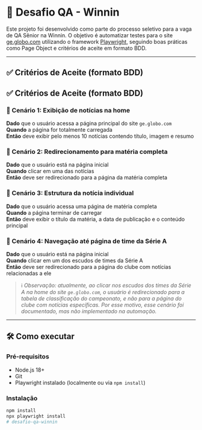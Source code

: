 # 🧪 Desafio QA - Winnin

Este projeto foi desenvolvido como parte do processo seletivo para a vaga de QA Sênior na Winnin. O objetivo é automatizar testes para o site [ge.globo.com](https://ge.globo.com) utilizando o framework [Playwright](https://playwright.dev/), seguindo boas práticas como Page Object e critérios de aceite em formato BDD.

---

## ✅ Critérios de Aceite (formato BDD)

## ✅ Critérios de Aceite (formato BDD)

### 🔹 Cenário 1: Exibição de notícias na home
**Dado** que o usuário acessa a página principal do site `ge.globo.com`  
**Quando** a página for totalmente carregada  
**Então** deve exibir pelo menos 10 notícias contendo título, imagem e resumo

### 🔹 Cenário 2: Redirecionamento para matéria completa
**Dado** que o usuário está na página inicial  
**Quando** clicar em uma das notícias  
**Então** deve ser redirecionado para a página da matéria completa

### 🔹 Cenário 3: Estrutura da notícia individual
**Dado** que o usuário acessa uma página de matéria completa  
**Quando** a página terminar de carregar  
**Então** deve exibir o título da matéria, a data de publicação e o conteúdo principal

### 🔹 Cenário 4: Navegação até página de time da Série A
**Dado** que o usuário está na página inicial  
**Quando** clicar em um dos escudos de times da Série A  
**Então** deve ser redirecionado para a página do clube com notícias relacionadas a ele

> ℹ️ *Observação: atualmente, ao clicar nos escudos dos times da Série A na home do site `ge.globo.com`, o usuário é redirecionado para a tabela de classificação do campeonato, e não para a página do clube com notícias específicas. Por esse motivo, esse cenário foi documentado, mas não implementado na automação.*


---

## 🛠️ Como executar

### Pré-requisitos
- Node.js 18+
- Git
- Playwright instalado (localmente ou via `npm install`)

### Instalação
```bash
npm install
npx playwright install
# desafio-qa-winnin
